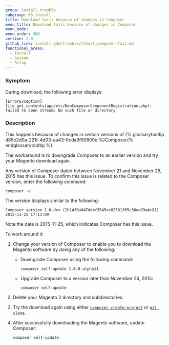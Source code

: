 ```yaml
---
group: install_trouble
subgroup: 03_install
title: Download fails because of changes in Composer
menu_title: Download fails because of changes in Composer
menu_node:
menu_order: 300
version: 2.0
github_link: install-gde/trouble/tshoot_composer-fail.md
functional_areas:
  - Install
  - System
  - Setup
---
```



### Symptom

During download, the following error displays:

	[ErrorException]
  	file_get_contents(app/etc/NonComposerComponentRegistration.php): failed to open stream: No such file or directory

### Description

This happens because of changes in certain versions of {% glossarytooltip d85e2d0a-221f-4d03-aa43-0cda9f50809e %}Composer{% endglossarytooltip %}.

The workaround is to downgrade Composer to an earlier version and try your Magento download again.

Any version of Composer dated between November 21 and November 26, 2015 has this issue. To confirm this issue is related to the Composer version, enter the following command:

	composer -v

The version displays similar to the following:

	Composer version 1.0-dev (2b14f0a047dd4f3545ec82381f65c36ea93a4c81) 2015-11-25 17:13:09

Note the date is 2015-11-25, which indicates Composer has this issue.

To work around it:

1.	Change your version of Composer to enable you to download the Magento software by doing any of the following:

	*	Downgrade Composer using the following command:

			composer self-update 1.0.0-alpha11

	*	Upgrade Composer to a version later than November 26, 2015:

			composer self-update

2.	Delete your Magento 2 directory and subdirectories.
3.	Try the download again using either <a href="{{ page.baseurl }}/install-gde/prereq/integrator_install.html">`composer create-project`</a> or <a href="{{ page.baseurl }}/install-gde/prereq/dev_install.html">`git clone`</a>.
4.	After successfully downloading the Magento software, update Composer:

		composer self-update
